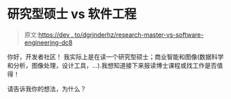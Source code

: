 # 研究型硕士 vs 软件工程

> 原文:[https://dev . to/dgrinderhz/research-master-vs-software-engineering-dc8](https://dev.to/dgrinderhz/research-master-vs-software-engineering-dc8)

你好，开发者社区！
我实际上是在读一个研究型硕士；商业智能和图像(数据科学和分析，图像处理，设计工具，...).我想知道接下来报读博士课程或找工作是否值得！

请告诉我你的想法，为什么？